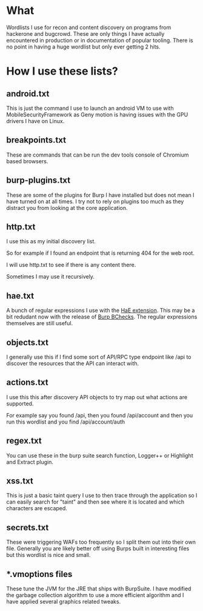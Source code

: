 # What

Wordlists I use for recon and content discovery on programs from hackerone and bugcrowd. These are only things I have actually encountered in production or in documentation of popular tooling. There is no point in having a huge wordlist but only ever getting 2 hits.

# How I use these lists?

## android.txt

This is just the command I use to launch an android VM to use with MobileSecurityFramework as Geny motion is having issues with the GPU drivers I have on Linux.

## breakpoints.txt

These are commands that can be run the dev tools console of Chromium based browsers.

## burp-plugins.txt

These are some of the plugins for Burp I have installed but does not mean I have turned on at all times. I try not to rely on plugins too much as they distract you from looking at the core application.

## http.txt

I use this as my initial discovery list.  

So for example if I found an endpoint that is returning 404 for the web root.

I will use http.txt to see if there is any content there.

Sometimes I may use it recursively.

## hae.txt

A bunch of regular expressions I use with the [HaE extension](https://github.com/gh0stkey/HaE). This may be a bit redudant now with the release of [Burp BChecks](https://github.com/PortSwigger/BChecks). The regular expressions themselves are still useful.  

## objects.txt

I generally use this if I find some sort of API/RPC type endpoint like /api to discover the resources that the API can interact with.

## actions.txt

I use this this after discovery API objects to try map out what actions are supported.

For example say you found /api, then you found /api/account and then you run this wordlist and you find /api/account/auth

## regex.txt

You can use these in the burp suite search function, Logger++ or Highlight and Extract plugin.

## xss.txt

This is just a basic taint query I use to then trace through the application so I can easily search for "taint" and then see where it is located and which characters are escaped.

## secrets.txt

These were triggering WAFs too frequently so I split them out into their own file. Generally you are likely better off using Burps built in interesting files but this wordlist is nice and small.

## *.vmoptions files

These tune the JVM for the JRE that ships with BurpSuite. I have modified the garbage collection algorithm to use a more efficient algorithm and I have applied several graphics related tweaks.
